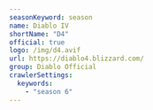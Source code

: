 ```yaml
---
seasonKeyword: season
name: Diablo IV
shortName: "D4"
official: true
logo: /img/d4.avif
url: https://diablo4.blizzard.com/
group: Diablo Official
crawlerSettings:
  keywords:
    - "season 6"
---
```

